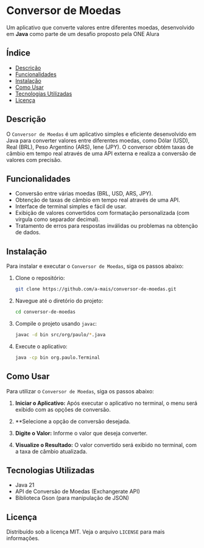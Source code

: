 # Conversor de Moedas

Um aplicativo que converte valores entre diferentes moedas, desenvolvido em **Java** como parte de um desafio proposto pela ONE Alura

## Índice
- [Descrição](#descrição)
- [Funcionalidades](#funcionalidades)
- [Instalação](#instalação)
- [Como Usar](#como-usar)
- [Tecnologias Utilizadas](#tecnologias-utilizadas)
- [Licença](#licença)

## Descrição
O `Conversor de Moedas` é um aplicativo simples e eficiente desenvolvido em Java para converter valores entre diferentes moedas, como Dólar (USD), Real (BRL), Peso Argentino (ARS), Iene (JPY). O conversor obtém taxas de câmbio em tempo real através de uma API externa e realiza a conversão de valores com precisão.

## Funcionalidades
- Conversão entre várias moedas (BRL, USD, ARS, JPY).
- Obtenção de taxas de câmbio em tempo real através de uma API.
- Interface de terminal simples e fácil de usar.
- Exibição de valores convertidos com formatação personalizada (com vírgula como separador decimal).
- Tratamento de erros para respostas inválidas ou problemas na obtenção de dados.

## Instalação
Para instalar e executar o `Conversor de Moedas`, siga os passos abaixo:

1. Clone o repositório:
    ```sh
    git clone https://github.com/a-mais/conversor-de-moedas.git
    ```

2. Navegue até o diretório do projeto:
    ```sh
    cd conversor-de-moedas
    ```

3. Compile o projeto usando `javac`:
    ```sh
    javac -d bin src/org/paulo/*.java
    ```

4. Execute o aplicativo:
    ```sh
    java -cp bin org.paulo.Terminal
    ```

## Como Usar
Para utilizar o `Conversor de Moedas`, siga os passos abaixo:

1. **Iniciar o Aplicativo:** Após executar o aplicativo no terminal, o menu será exibido com as opções de conversão.

2. **Selecione a opção de conversão desejada.

3. **Digite o Valor:** Informe o valor que deseja converter.

4. **Visualize o Resultado:** O valor convertido será exibido no terminal, com a taxa de câmbio atualizada.

## Tecnologias Utilizadas
- Java 21
- API de Conversão de Moedas (Exchangerate API)
- Biblioteca Gson (para manipulação de JSON)

## Licença
Distribuído sob a licença MIT. Veja o arquivo `LICENSE` para mais informações.
